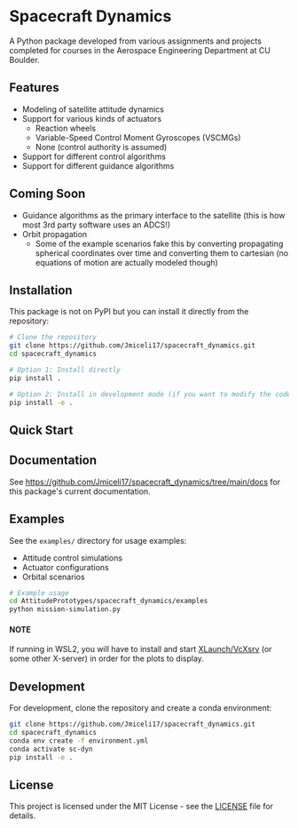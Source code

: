 # Spacecraft Dynamics
A Python package developed from various assignments and projects completed for courses in the Aerospace Engineering Department at CU Boulder.

## Features
- Modeling of satellite attitude dynamics
- Support for various kinds of actuators
    - Reaction wheels
    - Variable-Speed Control Moment Gyroscopes (VSCMGs)
    - None (control authority is assumed)
- Support for different control algorithms
- Support for different guidance algorithms


## Coming Soon
- Guidance algorithms as the primary interface to the satellite (this is how most 
3rd party software uses an ADCS!)
- Orbit propagation
    - Some of the example scenarios fake this by converting propagating spherical coordinates over 
    time and converting them to cartesian (no equations of motion are actually modeled though)

## Installation
This package is not on PyPI but you can install it directly from the repository:

```bash
# Clone the repository
git clone https://github.com/Jmiceli17/spacecraft_dynamics.git
cd spacecraft_dynamics

# Option 1: Install directly
pip install .

# Option 2: Install in development mode (if you want to modify the code)
pip install -e .
```


## Quick Start


## Documentation
See https://github.com/Jmiceli17/spacecraft_dynamics/tree/main/docs for this package's current documentation.

## Examples
See the `examples/` directory for usage examples:
- Attitude control simulations
- Actuator configurations
- Orbital scenarios
```bash
# Example usage
cd AttitudePrototypes/spacecraft_dynamics/examples
python mission-simulation.py
```
#### NOTE
If running in WSL2, you will have to install and start [XLaunch/VcXsrv](https://sourceforge.net/projects/vcxsrv/) (or some other X-server) in order for the plots to display.


## Development
For development, clone the repository and create a conda environment:

```bash
git clone https://github.com/Jmiceli17/spacecraft_dynamics.git
cd spacecraft_dynamics
conda env create -f environment.yml
conda activate sc-dyn
pip install -e .
```


## License
This project is licensed under the MIT License - see the [LICENSE](LICENSE) file for details.

